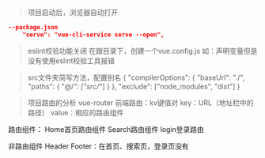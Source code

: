> 项目启动后，浏览器自动打开
```json
--package.json
    "serve": "vue-cli-service serve --open",
```

> eslint校验功能关闭
在跟目录下，创建一个vue.config.js
如：声明变量但是没有使用eslint校验工具报错

> src文件夹简写方法，配置别名
{
    "compilerOptions": {
        "baseUrl": "./",
        "paths": {
            "@/*": ["src/*"]
        }
    },
    "exclude": ["node_modules", "dist"]
}

> 项目路由的分析
vue-router
前端路由：kv键值对
key：URL（地址栏中的路径）
value：相应的路由组件

路由组件：
Home首页路由组件
Search路由组件
login登录路由

非路由组件
Header
Footer：在首页、搜索页，登录页没有
